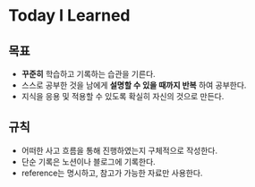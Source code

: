 # Today I Learned

## 목표

- **꾸준히** 학습하고 기록하는 습관을 기른다.
- 스스로 공부한 것을 남에게 **설명할 수 있을 때까지 반복** 하여 공부한다.
- 지식을 응용 및 적용할 수 있도록 확실히 자신의 것으로 만든다.


## 규칙

- 어떠한 사고 흐름을 통해 진행하였는지 구체적으로 작성한다.
- 단순 기록은 노션이나 블로그에 기록한다.
- reference는 명시하고, 참고가 가능한 자료만 사용한다.


